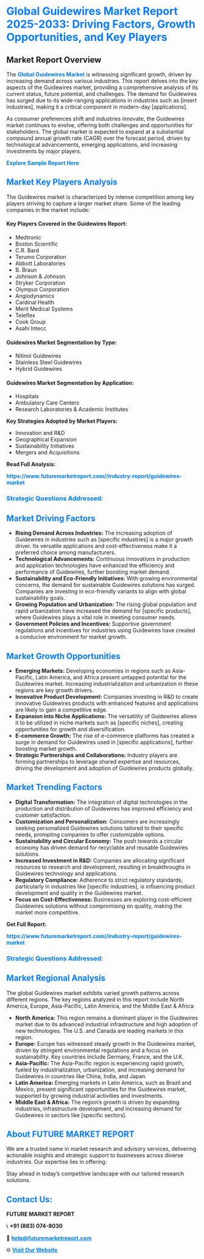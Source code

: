 <h1 style="color: #007BFF;">Global Guidewires Market Report 2025-2033: Driving Factors, Growth Opportunities, and Key Players</h1>

<section id="overview">
<h2>Market Report Overview</h2>
<p>The <a href="https://www.futuremarketreport.com//industry-report/guidewires-market" style="color: #007BFF; text-decoration: none;"><strong>Global Guidewires Market</strong></a> is witnessing significant growth, driven by increasing demand across various industries. This report delves into the key aspects of the Guidewires market, providing a comprehensive analysis of its current status, future potential, and challenges. The demand for Guidewires has surged due to its wide-ranging applications in industries such as [insert industries], making it a critical component in modern-day [applications].</p>
<p>As consumer preferences shift and industries innovate, the Guidewires market continues to evolve, offering both challenges and opportunities for stakeholders. The global market is expected to expand at a substantial compound annual growth rate (CAGR) over the forecast period, driven by technological advancements, emerging applications, and increasing investments by major players.</p>
</section>

<section id="overview">
<p><a href="https://www.futuremarketreport.com//request-sample/reportId=90929" style="color: #007BFF; text-decoration: none;"><strong>Explore Sample Report Here</strong></a></p>
</section>

<section id="key-players">
<h2 style="color: #007BFF;">Market Key Players Analysis</h2>
<p>The Guidewires market is characterized by intense competition among key players striving to capture a larger market share. Some of the leading companies in the market include:</p>
<h4>Key Players Covered in the Guidewires Report:</h4>
<ul><li>Medtronic</li><li>Boston Scientific</li><li>C.R. Bard</li><li>Terumo Corporation</li><li>Abbott Laboratories</li><li>B. Braun</li><li>Johnson &amp; Johnson</li><li>Stryker Corporation</li><li>Olympus Corporation</li><li>Angiodynamics</li><li>Cardinal Health</li><li>Merit Medical Systems</li><li>Teleflex</li><li>Cook Group</li><li>Asahi Intecc</li></ul>
<h4>Guidewires Market Segmentation by Type:</h4>
<ul><li>Nitinol Guidewires</li><li>Stainless Steel Guidewires</li><li>Hybrid Guidewires</li></ul>

<h4>Guidewires Market Segmentation by Application:</h4>
<ul><li>Hospitals</li><li>Ambulatory Care Centers</li><li>Research Laboratories &amp; Academic Institutes</li></ul>
<p><strong>Key Strategies Adopted by Market Players:</strong></p>
<ul>
<li>Innovation and R&D</li>
<li>Geographical Expansion</li>
<li>Sustainability Initiatives</li>
<li>Mergers and Acquisitions</li>
</ul>
</section>

<section>
<p><strong>Read Full Analysis: </strong></p><a href="https://www.futuremarketreport.com//industry-report/guidewires-market" style="color: #007BFF; text-decoration: none;"><strong>https://www.futuremarketreport.com//industry-report/guidewires-market</strong></a>
<h3 style="color: #007BFF;">Strategic Questions Addressed:</h3>
</section>

<section id="driving-factors">
<h2 style="color: #007BFF;">Market Driving Factors</h2>
<ul>
<li><strong>Rising Demand Across Industries:</strong> The increasing adoption of Guidewires in industries such as [specific industries] is a major growth driver. Its versatile applications and cost-effectiveness make it a preferred choice among manufacturers.</li>
<li><strong>Technological Advancements:</strong> Continuous innovations in production and application technologies have enhanced the efficiency and performance of Guidewires, further boosting market demand.</li>
<li><strong>Sustainability and Eco-Friendly Initiatives:</strong> With growing environmental concerns, the demand for sustainable Guidewires solutions has surged. Companies are investing in eco-friendly variants to align with global sustainability goals.</li>
<li><strong>Growing Population and Urbanization:</strong> The rising global population and rapid urbanization have increased the demand for [specific products], where Guidewires plays a vital role in meeting consumer needs.</li>
<li><strong>Government Policies and Incentives:</strong> Supportive government regulations and incentives for industries using Guidewires have created a conducive environment for market growth.</li>
</ul>
</section>

<section id="growth-opportunities">
<h2 style="color: #007BFF;">Market Growth Opportunities</h2>
<ul>
<li><strong>Emerging Markets:</strong> Developing economies in regions such as Asia-Pacific, Latin America, and Africa present untapped potential for the Guidewires market. Increasing industrialization and urbanization in these regions are key growth drivers.</li>
<li><strong>Innovative Product Development:</strong> Companies investing in R&D to create innovative Guidewires products with enhanced features and applications are likely to gain a competitive edge.</li>
<li><strong>Expansion into Niche Applications:</strong> The versatility of Guidewires allows it to be utilized in niche markets such as [specific niches], creating opportunities for growth and diversification.</li>
<li><strong>E-commerce Growth:</strong> The rise of e-commerce platforms has created a surge in demand for Guidewires used in [specific applications], further boosting market growth.</li>
<li><strong>Strategic Partnerships and Collaborations:</strong> Industry players are forming partnerships to leverage shared expertise and resources, driving the development and adoption of Guidewires products globally.</li>
</ul>
</section>

<section id="trending-factors">
<h2 style="color: #007BFF;">Market Trending Factors</h2>
<ul>
<li><strong>Digital Transformation:</strong> The integration of digital technologies in the production and distribution of Guidewires has improved efficiency and customer satisfaction.</li>
<li><strong>Customization and Personalization:</strong> Consumers are increasingly seeking personalized Guidewires solutions tailored to their specific needs, prompting companies to offer customizable options.</li>
<li><strong>Sustainability and Circular Economy:</strong> The push towards a circular economy has driven demand for recyclable and reusable Guidewires solutions.</li>
<li><strong>Increased Investment in R&D:</strong> Companies are allocating significant resources to research and development, resulting in breakthroughs in Guidewires technology and applications.</li>
<li><strong>Regulatory Compliance:</strong> Adherence to strict regulatory standards, particularly in industries like [specific industries], is influencing product development and quality in the Guidewires market.</li>
<li><strong>Focus on Cost-Effectiveness:</strong> Businesses are exploring cost-efficient Guidewires solutions without compromising on quality, making the market more competitive.</li>
</ul>
</section>

<section>
<p><strong>Get Full Report: </strong></p><a href="https://www.futuremarketreport.com//industry-report/guidewires-market" style="color: #007BFF; text-decoration: none;"><strong>https://www.futuremarketreport.com//industry-report/guidewires-market</strong></a>
<h3 style="color: #007BFF;">Strategic Questions Addressed:</h3>
</section>


<section id="regional-analysis">
<h2 style="color: #007BFF;">Market Regional Analysis</h2>
<p>The global Guidewires market exhibits varied growth patterns across different regions. The key regions analyzed in this report include North America, Europe, Asia-Pacific, Latin America, and the Middle East & Africa:</p>
<ul>
<li><strong>North America:</strong> This region remains a dominant player in the Guidewires market due to its advanced industrial infrastructure and high adoption of new technologies. The U.S. and Canada are leading markets in this region.</li>
<li><strong>Europe:</strong> Europe has witnessed steady growth in the Guidewires market, driven by stringent environmental regulations and a focus on sustainability. Key countries include Germany, France, and the U.K.</li>
<li><strong>Asia-Pacific:</strong> The Asia-Pacific region is experiencing rapid growth, fueled by industrialization, urbanization, and increasing demand for Guidewires in countries like China, India, and Japan.</li>
<li><strong>Latin America:</strong> Emerging markets in Latin America, such as Brazil and Mexico, present significant opportunities for the Guidewires market, supported by growing industrial activities and investments.</li>
<li><strong>Middle East & Africa:</strong> The region’s growth is driven by expanding industries, infrastructure development, and increasing demand for Guidewires in sectors like [specific sectors].</li>
</ul>
</section>

<footer>
<h2 style="color: #007BFF;">About FUTURE MARKET REPORT</h2>
<p>We are a trusted name in market research and advisory services, delivering actionable insights and strategic support to businesses across diverse industries. Our expertise lies in offering:</p>

<p>Stay ahead in today’s competitive landscape with our tailored research solutions.</p>

<h2 style="color: #007BFF;">Contact Us:</h2>
<p><strong>FUTURE MARKET REPORT</strong></p>
<p>📞 <strong>+91 (883) 074-8030</strong></p>
<p>📧 <strong><a href="mailto:help@futuremarketreport.com" style="color: #007BFF;">help@futuremarketreport.com</a></strong></p>
<p>🌐 <strong><a href="https://www.futuremarketreport.com/" style="color: #007BFF;">Visit Our Website</a></strong></p>
</footer>
